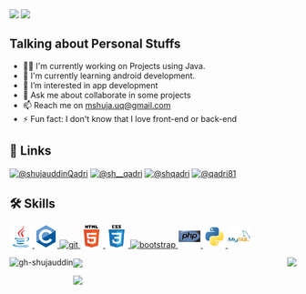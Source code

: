 <img src="https://capsule-render.vercel.app/api?type=waving&color=gradient&customColorList=0,2,2,5,30&&height=300&section=header&text=Hey,%20I'm%20Shujauddin%20Qadri!%20👋&animation=fadeIn&fontSize=50&desc=Learning%20Android%20Development&fontAlignY=40" />
<img src="https://visitor-badge-reloaded.herokuapp.com/badge?&page_id=gh-shujauddin&text=Visits&style=for-the-badge&logo=github" />



## Talking about Personal Stuffs


- 👩‍💻 I'm currently working on Projects using Java.
- 🧠 I'm currently learning android development.
- 👀 I’m interested in app development
- 💬 Ask me about collaborate in some projects
- 📫 Reach me on mshuja.uq@gmail.com
- ⚡️ Fun fact: I don't know that I love front-end or back-end 


## 🔗 Links


<p align="left">
<a href="https://codepen.io/shujauddinQadri" target="blank">
<img align="center" src="https://raw.githubusercontent.com/rahuldkjain/github-profile-readme-generator/master/src/images/icons/Social/codepen.svg" alt="@shujauddinQadri" height="30" width="40" /></a>
<a href="https://www.twitter.com/sh__qadri/" target="blank">
<img align="center" src="https://raw.githubusercontent.com/rahuldkjain/github-profile-readme-generator/master/src/images/icons/Social/twitter.svg" alt="@sh__qadri" height="30" width="40" /></a>
<a href="https://www.linkedin.com/in/shqadri/" target="blank">
<img align="center" src="https://raw.githubusercontent.com/rahuldkjain/github-profile-readme-generator/master/src/images/icons/Social/linked-in-alt.svg" alt="@shqadri" height="30" width="40" /></a>
<a href="https://leetcode.com/qadri81/" target="blank">
<img align="center" src="https://leetcode.com/_next/static/images/logo-dark-c96c407d175e36c81e236fcfdd682a0b.png" alt="@qadri81" height="30" width="40" /></a>
</p>

## 🛠 Skills


<a href="https://www.java.com" target="_blank" rel="noreferrer"> <img src="https://raw.githubusercontent.com/devicons/devicon/master/icons/java/java-original.svg" alt="java" width="40" height="40"/> </a>
<a href="https://www.cprogramming.com/" target="_blank" rel="noreferrer"> 
<img src="https://raw.githubusercontent.com/devicons/devicon/master/icons/c/c-original.svg" alt="c" width="40" height="40"/> </a> 
<a href="https://git-scm.com/" target="_blank" rel="noreferrer">
<img src="https://www.vectorlogo.zone/logos/git-scm/git-scm-icon.svg" alt="git" width="40" height="40"/> </a> 
<a href="https://www.w3.org/html/" target="_blank" rel="noreferrer"> 
<img src="https://raw.githubusercontent.com/devicons/devicon/master/icons/html5/html5-original-wordmark.svg" alt="html5" width="40" height="40"/> </a> 
<a href="https://www.w3schools.com/css/" target="_blank" rel="noreferrer"> 
<img src="https://raw.githubusercontent.com/devicons/devicon/master/icons/css3/css3-original-wordmark.svg" alt="css3" width="40" height="40"/> </a> 
<a href="https://www.getbootstrap.com/" target="_blank" rel="noreferrer"> 
<img src="https://getbootstrap.com/docs/5.2/assets/brand/bootstrap-logo-shadow.png" alt="bootstrap" width="40" height="40"/> </a>
<a href="https://www.php.net" target="_blank" rel="noreferrer">
<img src="https://raw.githubusercontent.com/devicons/devicon/master/icons/php/php-original.svg" alt="php" width="40" height="40"/> </a> 
<a href="https://www.python.org" target="_blank" rel="noreferrer">
<img src="https://raw.githubusercontent.com/devicons/devicon/master/icons/python/python-original.svg" alt="python" width="40" height="40"/> </a> 
<a href="https://www.mysql.com/" target="_blank" rel="noreferrer"> 
<img src="https://raw.githubusercontent.com/devicons/devicon/master/icons/mysql/mysql-original-wordmark.svg" alt="mysql" width="40" height="40"/> </a>




<!-- <p><img align="left" height="180em" src="https://github-readme-stats.vercel.app/api?username=gh-shujauddin&show_icons=true&hide_border=true&&count_private=true&include_all_commits=true" /></p>
<p><img align="right" height="180em" src="https://github-readme-streak-stats.herokuapp.com/?user=gh-shujauddin&" alt="ShujauddinQadri" /></p>
 -->

<div>
<p><img align="right" height="180em" src="https://github-readme-stats.vercel.app/api?username=gh-shujauddin&show_icons=true&theme=react" /></p>
<p><img align="left" height="180em" src="https://github-readme-streak-stats.herokuapp.com/?user=gh-shujauddin&theme=react" alt="gh-shujauddin" /> </p> 
<div>
 <p><img align="center" src="https://github-readme-stats.vercel.app/api/top-langs/?username=gh-shujauddin&langs_count=8&theme=react"></p>
 
<p><img align=left src="https://activity-graph.herokuapp.com/graph?username=gh-shujauddin&theme=react-dark&count_private=true"></p>
